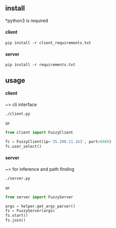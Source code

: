 <h2> install </h2>
*python3 is required

#### client
```
pip install -r client_requirements.txt
```
#### server
```
pip install -r requirements.txt
```

<h2> usage </h2>

#### client
~> cli interface
```
./client.py 
```
or
```python
from client import FuzzyClient

fc = FuzzyClient(ip='35.200.11.163', port=8888)
fc.user_select()
```

#### server 
~> for inference and path finding
``` 
./server.py 
``` 
or
```python
from server import FuzzyServer

args = helper.get_args_parser()
fs = FuzzyServer(args)
fs.start()
fs.join()
```
